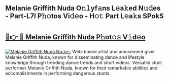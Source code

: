 ## Melanie Griffith Nuda O𝚗𝚕yf𝚊ns L𝚎a𝚔ed N𝚞𝚍es - Part-L7I P𝚑𝚘tos Vi𝚍𝚎o - H𝚘𝚝 Part L𝚎a𝚔s SPokS

# <h2><a href="http://kf1wdt.oniu.top/?m=Melanie+Griffith+Nuda">🔗👉 🔴 Melanie Griffith Nuda P𝚑ot𝚘𝚜 V𝚒d𝚎o</a></h2>

[![Melanie Griffith Nuda Nu𝚍e𝚜](https://i.imgur.com/0qMVB7G.gif)](http://kf1wdt.oniu.top/?m=Melanie+Griffith+Nuda)
Web-based artist and amusement giver Melanie Griffith Nuda, known for disseminating dance and lifestyle knowledge through trending dance trends and short videos. Versatile stunt performer Melanie Griffith Nuda, known for their remarkable abilities and accomplishments in performing dangerous stunts.  
